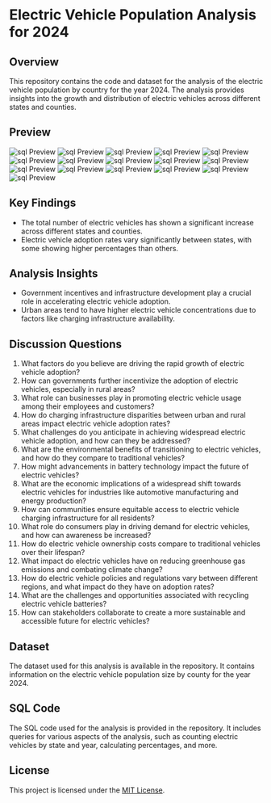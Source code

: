 # Electric Vehicle Population Analysis for 2024

## Overview
This repository contains the code and dataset for the analysis of the electric vehicle population by country for the year 2024. The analysis provides insights into the growth and distribution of electric vehicles across different states and counties.
## Preview
![sql Preview](Screenshot%20(163).png)
![sql Preview](Screenshot%20(164).png)
![sql Preview](Screenshot%20(165).png)
![sql Preview](Screenshot%20(166).png)
![sql Preview](Screenshot%20(167).png)
![sql Preview](Screenshot%20(168).png)
![sql Preview](Screenshot%20(169).png)
![sql Preview](Screenshot%20(170).png)
![sql Preview](Screenshot%20(171).png)
![sql Preview](Screenshot%20(172).png)
![sql Preview](Screenshot%20(173).png)
![sql Preview](Screenshot%20(174).png)
![sql Preview](Screenshot%20(175).png)
![sql Preview](Screenshot%20(176).png)
![sql Preview](Screenshot%20(177).png)
![sql Preview](Screenshot%20(178).png)
## Key Findings

- The total number of electric vehicles has shown a significant increase across different states and counties.
- Electric vehicle adoption rates vary significantly between states, with some showing higher percentages than others.


## Analysis Insights

- Government incentives and infrastructure development play a crucial role in accelerating electric vehicle adoption.
- Urban areas tend to have higher electric vehicle concentrations due to factors like charging infrastructure availability.


## Discussion Questions

1. What factors do you believe are driving the rapid growth of electric vehicle adoption?
2. How can governments further incentivize the adoption of electric vehicles, especially in rural areas?
3. What role can businesses play in promoting electric vehicle usage among their employees and customers?
4. How do charging infrastructure disparities between urban and rural areas impact electric vehicle adoption rates?
5. What challenges do you anticipate in achieving widespread electric vehicle adoption, and how can they be addressed?
6. What are the environmental benefits of transitioning to electric vehicles, and how do they compare to traditional vehicles?
7. How might advancements in battery technology impact the future of electric vehicles?
8. What are the economic implications of a widespread shift towards electric vehicles for industries like automotive manufacturing and energy production?
9. How can communities ensure equitable access to electric vehicle charging infrastructure for all residents?
10. What role do consumers play in driving demand for electric vehicles, and how can awareness be increased?
11. How do electric vehicle ownership costs compare to traditional vehicles over their lifespan?
12. What impact do electric vehicles have on reducing greenhouse gas emissions and combating climate change?
13. How do electric vehicle policies and regulations vary between different regions, and what impact do they have on adoption rates?
14. What are the challenges and opportunities associated with recycling electric vehicle batteries?
15. How can stakeholders collaborate to create a more sustainable and accessible future for electric vehicles?

## Dataset

The dataset used for this analysis is available in the repository. It contains information on the electric vehicle population size by county for the year 2024.

## SQL Code

The SQL code used for the analysis is provided in the repository. It includes queries for various aspects of the analysis, such as counting electric vehicles by state and year, calculating percentages, and more.

## License

This project is licensed under the [MIT License](LICENSE).
